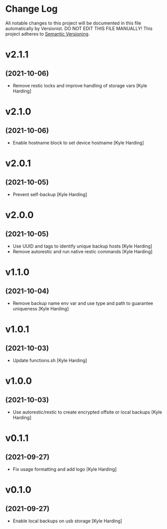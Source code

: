 # Change Log

All notable changes to this project will be documented in this file
automatically by Versionist. DO NOT EDIT THIS FILE MANUALLY!
This project adheres to [Semantic Versioning](http://semver.org/).

# v2.1.1
## (2021-10-06)

* Remove restic locks and improve handling of storage vars [Kyle Harding]

# v2.1.0
## (2021-10-06)

* Enable hostname block to set device hostname [Kyle Harding]

# v2.0.1
## (2021-10-05)

* Prevent self-backup [Kyle Harding]

# v2.0.0
## (2021-10-05)

* Use UUID and tags to identify unique backup hosts [Kyle Harding]
* Remove autorestic and run native restic commands [Kyle Harding]

# v1.1.0
## (2021-10-04)

* Remove backup name env var and use type and path to guarantee uniqueness [Kyle Harding]

# v1.0.1
## (2021-10-03)

* Update functions.sh [Kyle Harding]

# v1.0.0
## (2021-10-03)

* Use autorestic/restic to create encrypted offsite or local backups [Kyle Harding]

# v0.1.1
## (2021-09-27)

* Fix usage formatting and add logo [Kyle Harding]

# v0.1.0
## (2021-09-27)

* Enable local backups on usb storage [Kyle Harding]
